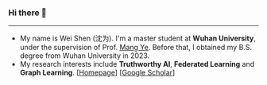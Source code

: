 ### Hi there 👋
***
- My name is Wei Shen (沈为). I'm a master student at **Wuhan University**, under the supervision of Prof. [Mang Ye](https://scholar.google.com.hk/citations?user=j-HxRy0AAAAJ&hl=zh-CN&oi=ao). Before that, I obtained my B.S. degree from Wuhan University in 2023.
- My research interests include **Truthworthy AI**, **Federated Learning** and **Graph Learning**. [[Homepage](https://shentt67.github.io/)] [[Google Scholar](https://scholar.google.com.hk/citations?user=fRwq42IAAAAJ&hl=zh-CN)] 
